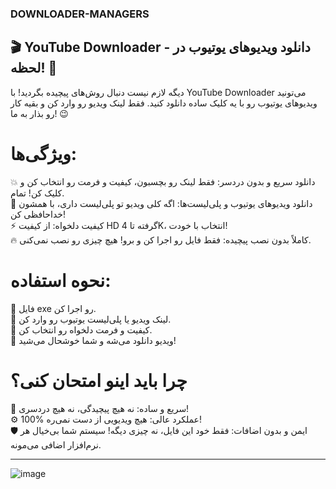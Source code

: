 ### DOWNLOADER-MANAGERS


## 🎬 YouTube Downloader - دانلود ویدیوهای یوتیوب در لحظه! 🚀
دیگه لازم نیست دنبال روش‌های پیچیده بگردید! با YouTube Downloader می‌تونید ویدیوهای یوتیوب رو با یه کلیک ساده دانلود کنید. فقط لینک ویدیو رو وارد کن و بقیه کار رو بذار به ما! 😉

# ویژگی‌ها:
💥 دانلود سریع و بدون دردسر: فقط لینک رو بچسبون، کیفیت و فرمت رو انتخاب کن و کلیک کن! تمام. <br/>
🎥 دانلود ویدیوهای یوتیوب و پلی‌لیست‌ها: اگه کلی ویدیو تو پلی‌لیست داری، با همشون خداحافظی کن! <br/>
⚡ کیفیت دلخواه: از کیفیت HD گرفته تا 4K، انتخاب با خودت! <br/>
🔥 کاملاً بدون نصب پیچیده: فقط فایل رو اجرا کن و برو! هیچ چیزی رو نصب نمی‌کنی. <br/>
# نحوه استفاده:
🚀 فایل exe رو اجرا کن.<br/>
🔗 لینک ویدیو یا پلی‌لیست یوتیوب رو وارد کن.<br/>
🎯 کیفیت و فرمت دلخواه رو انتخاب کن.<br/>
💾 ویدیو دانلود می‌شه و شما خوشحال می‌شید!<br/>
# چرا باید اینو امتحان کنی؟
💨 سریع و ساده: نه هیچ پیچیدگی، نه هیچ دردسری!<br/>
⚙️ 100% عملکرد عالی: هیچ ویدیویی از دست نمی‌ره!<br/>
🛡️ ایمن و بدون اضافات: فقط خود این فایل، نه چیزی دیگه! سیستم شما بی‌خیال هر نرم‌افزار اضافی می‌مونه.<br/>

___


![image](https://github.com/user-attachments/assets/1d7840f7-fa04-4390-82cf-173d0f42c1e3)
